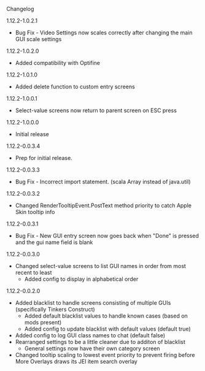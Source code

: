 Changelog

1.12.2-1.0.2.1
* Bug Fix - Video Settings now scales correctly after changing the main GUI scale settings

1.12.2-1.0.2.0
* Added compatibility with Optifine

1.12.2-1.0.1.0
* Added delete function to custom entry screens

1.12.2-1.0.0.1
* Select-value screens now return to parent screen on ESC press

1.12.2-1.0.0.0
* Initial release

1.12.2-0.0.3.4
* Prep for initial release.

1.12.2-0.0.3.3
* Bug Fix - Incorrect import statement. (scala Array instead of java.util)

1.12.2-0.0.3.2
* Changed RenderTooltipEvent.PostText method priority to catch Apple Skin tooltip info

1.12.2-0.0.3.1
* Bug Fix - New GUI entry screen now goes back when "Done" is pressed and the gui name field is blank

1.12.2-0.0.3.0
* Changed select-value screens to list GUI names in order from most recent to least
  * Added config to display in alphabetical order

1.12.2-0.0.2.0

* Added blacklist to handle screens consisting of multiple GUIs (specifically Tinkers Construct)
  * Added default blacklist values to handle known cases (based on mods present)
  * Added config to update blacklist with default values (default true)
* Added config to log GUI class names to chat (default false)
* Rearranged settings to be a little cleaner due to additon of blacklist
  * General settings now have their own category screen
* Changed tooltip scaling to lowest event priority to prevent firing before More Overlays draws its JEI item search overlay